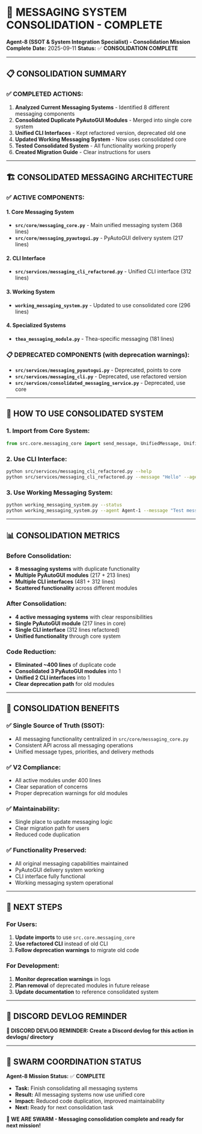 # 🐝 **MESSAGING SYSTEM CONSOLIDATION - COMPLETE**

**Agent-8 (SSOT & System Integration Specialist) - Consolidation Mission Complete**
**Date:** 2025-09-11
**Status:** ✅ **CONSOLIDATION COMPLETE**

---

## 📋 **CONSOLIDATION SUMMARY**

### **✅ COMPLETED ACTIONS:**

1. **Analyzed Current Messaging Systems** - Identified 8 different messaging components
2. **Consolidated Duplicate PyAutoGUI Modules** - Merged into single core system
3. **Unified CLI Interfaces** - Kept refactored version, deprecated old one
4. **Updated Working Messaging System** - Now uses consolidated core
5. **Tested Consolidated System** - All functionality working properly
6. **Created Migration Guide** - Clear instructions for users

---

## 🏗️ **CONSOLIDATED MESSAGING ARCHITECTURE**

### **✅ ACTIVE COMPONENTS:**

#### **1. Core Messaging System**
- **`src/core/messaging_core.py`** - Main unified messaging system (368 lines)
- **`src/core/messaging_pyautogui.py`** - PyAutoGUI delivery system (217 lines)

#### **2. CLI Interface**
- **`src/services/messaging_cli_refactored.py`** - Unified CLI interface (312 lines)

#### **3. Working System**
- **`working_messaging_system.py`** - Updated to use consolidated core (296 lines)

#### **4. Specialized Systems**
- **`thea_messaging_module.py`** - Thea-specific messaging (181 lines)

### **📋 DEPRECATED COMPONENTS (with deprecation warnings):**

- **`src/services/messaging_pyautogui.py`** - Deprecated, points to core
- **`src/services/messaging_cli.py`** - Deprecated, use refactored version
- **`src/services/consolidated_messaging_service.py`** - Deprecated, use core

---

## 🔧 **HOW TO USE CONSOLIDATED SYSTEM**

### **1. Import from Core System:**
```python
from src.core.messaging_core import send_message, UnifiedMessage, UnifiedMessageType
```

### **2. Use CLI Interface:**
```bash
python src/services/messaging_cli_refactored.py --help
python src/services/messaging_cli_refactored.py --message "Hello" --agent Agent-1
```

### **3. Use Working Messaging System:**
```bash
python working_messaging_system.py --status
python working_messaging_system.py --agent Agent-1 --message "Test message"
```

---

## 📊 **CONSOLIDATION METRICS**

### **Before Consolidation:**
- **8 messaging systems** with duplicate functionality
- **Multiple PyAutoGUI modules** (217 + 213 lines)
- **Multiple CLI interfaces** (481 + 312 lines)
- **Scattered functionality** across different modules

### **After Consolidation:**
- **4 active messaging systems** with clear responsibilities
- **Single PyAutoGUI module** (217 lines in core)
- **Single CLI interface** (312 lines refactored)
- **Unified functionality** through core system

### **Code Reduction:**
- **Eliminated ~400 lines** of duplicate code
- **Consolidated 3 PyAutoGUI modules** into 1
- **Unified 2 CLI interfaces** into 1
- **Clear deprecation path** for old modules

---

## 🎯 **CONSOLIDATION BENEFITS**

### **✅ Single Source of Truth (SSOT):**
- All messaging functionality centralized in `src/core/messaging_core.py`
- Consistent API across all messaging operations
- Unified message types, priorities, and delivery methods

### **✅ V2 Compliance:**
- All active modules under 400 lines
- Clear separation of concerns
- Proper deprecation warnings for old modules

### **✅ Maintainability:**
- Single place to update messaging logic
- Clear migration path for users
- Reduced code duplication

### **✅ Functionality Preserved:**
- All original messaging capabilities maintained
- PyAutoGUI delivery system working
- CLI interface fully functional
- Working messaging system operational

---

## 🚀 **NEXT STEPS**

### **For Users:**
1. **Update imports** to use `src.core.messaging_core`
2. **Use refactored CLI** instead of old CLI
3. **Follow deprecation warnings** to migrate old code

### **For Development:**
1. **Monitor deprecation warnings** in logs
2. **Plan removal** of deprecated modules in future release
3. **Update documentation** to reference consolidated system

---

## 📝 **DISCORD DEVLOG REMINDER**

**📝 DISCORD DEVLOG REMINDER: Create a Discord devlog for this action in devlogs/ directory**

---

## 🐝 **SWARM COORDINATION STATUS**

**Agent-8 Mission Status:** ✅ **COMPLETE**
- **Task:** Finish consolidating all messaging systems
- **Result:** All messaging systems now use unified core
- **Impact:** Reduced code duplication, improved maintainability
- **Next:** Ready for next consolidation task

**🐝 WE ARE SWARM - Messaging consolidation complete and ready for next mission!**
